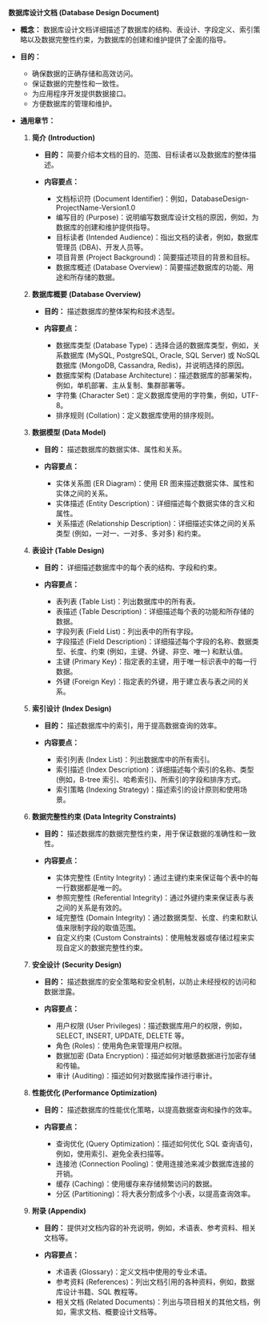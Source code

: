 **数据库设计文档 (Database Design Document)**

*   **概念：** 数据库设计文档详细描述了数据库的结构、表设计、字段定义、索引策略以及数据完整性约束，为数据库的创建和维护提供了全面的指导。
*   **目的：**

    *   确保数据的正确存储和高效访问。
    *   保证数据的完整性和一致性。
    *   为应用程序开发提供数据接口。
    *   方便数据库的管理和维护。
*   **通用章节：**

    1.  **简介 (Introduction)**

        *   **目的：** 简要介绍本文档的目的、范围、目标读者以及数据库的整体描述。
        *   **内容要点：**

            *   文档标识符 (Document Identifier)：例如，DatabaseDesign-ProjectName-Version1.0
            *   编写目的 (Purpose)：说明编写数据库设计文档的原因，例如，为数据库的创建和维护提供指导。
            *   目标读者 (Intended Audience)：指出文档的读者，例如，数据库管理员 (DBA)、开发人员等。
            *   项目背景 (Project Background)：简要描述项目的背景和目标。
            *   数据库概述 (Database Overview)：简要描述数据库的功能、用途和所存储的数据。
    2.  **数据库概要 (Database Overview)**

        *   **目的：** 描述数据库的整体架构和技术选型。
        *   **内容要点：**

            *   数据库类型 (Database Type)：选择合适的数据库类型，例如，关系数据库 (MySQL, PostgreSQL, Oracle, SQL Server) 或 NoSQL 数据库 (MongoDB, Cassandra, Redis)，并说明选择的原因。
            *   数据库架构 (Database Architecture)：描述数据库的部署架构，例如，单机部署、主从复制、集群部署等。
            *   字符集 (Character Set)：定义数据库使用的字符集，例如，UTF-8。
            *   排序规则 (Collation)：定义数据库使用的排序规则。
    3.  **数据模型 (Data Model)**

        *   **目的：** 描述数据库的数据实体、属性和关系。
        *   **内容要点：**

            *   实体关系图 (ER Diagram)：使用 ER 图来描述数据实体、属性和实体之间的关系。
            *   实体描述 (Entity Description)：详细描述每个数据实体的含义和属性。
            *   关系描述 (Relationship Description)：详细描述实体之间的关系类型 (例如，一对一、一对多、多对多) 和约束。
    4.  **表设计 (Table Design)**

        *   **目的：** 详细描述数据库中的每个表的结构、字段和约束。
        *   **内容要点：**

            *   表列表 (Table List)：列出数据库中的所有表。
            *   表描述 (Table Description)：详细描述每个表的功能和所存储的数据。
            *   字段列表 (Field List)：列出表中的所有字段。
            *   字段描述 (Field Description)：详细描述每个字段的名称、数据类型、长度、约束 (例如，主键、外键、非空、唯一) 和默认值。
            *   主键 (Primary Key)：指定表的主键，用于唯一标识表中的每一行数据。
            *   外键 (Foreign Key)：指定表的外键，用于建立表与表之间的关系。
    5.  **索引设计 (Index Design)**

        *   **目的：** 描述数据库中的索引，用于提高数据查询的效率。
        *   **内容要点：**

            *   索引列表 (Index List)：列出数据库中的所有索引。
            *   索引描述 (Index Description)：详细描述每个索引的名称、类型 (例如，B-tree 索引、哈希索引)、所索引的字段和排序方式。
            *   索引策略 (Indexing Strategy)：描述索引的设计原则和使用场景。
    6.  **数据完整性约束 (Data Integrity Constraints)**

        *   **目的：** 描述数据库的数据完整性约束，用于保证数据的准确性和一致性。
        *   **内容要点：**

            *   实体完整性 (Entity Integrity)：通过主键约束来保证每个表中的每一行数据都是唯一的。
            *   参照完整性 (Referential Integrity)：通过外键约束来保证表与表之间的关系是有效的。
            *   域完整性 (Domain Integrity)：通过数据类型、长度、约束和默认值来限制字段的取值范围。
            *   自定义约束 (Custom Constraints)：使用触发器或存储过程来实现自定义的数据完整性约束。
    7.  **安全设计 (Security Design)**

        *   **目的：** 描述数据库的安全策略和安全机制，以防止未经授权的访问和数据泄露。
        *   **内容要点：**

            *   用户权限 (User Privileges)：描述数据库用户的权限，例如，SELECT, INSERT, UPDATE, DELETE 等。
            *   角色 (Roles)：使用角色来管理用户权限。
            *   数据加密 (Data Encryption)：描述如何对敏感数据进行加密存储和传输。
            *   审计 (Auditing)：描述如何对数据库操作进行审计。
    8.  **性能优化 (Performance Optimization)**

        *   **目的：** 描述数据库的性能优化策略，以提高数据查询和操作的效率。
        *   **内容要点：**

            *   查询优化 (Query Optimization)：描述如何优化 SQL 查询语句，例如，使用索引、避免全表扫描等。
            *   连接池 (Connection Pooling)：使用连接池来减少数据库连接的开销。
            *   缓存 (Caching)：使用缓存来存储频繁访问的数据。
            *   分区 (Partitioning)：将大表分割成多个小表，以提高查询效率。
    9.  **附录 (Appendix)**

        *   **目的：** 提供对文档内容的补充说明，例如，术语表、参考资料、相关文档等。
        *   **内容要点：**

            *   术语表 (Glossary)：定义文档中使用的专业术语。
            *   参考资料 (References)：列出文档引用的各种资料，例如，数据库设计书籍、SQL 教程等。
            *   相关文档 (Related Documents)：列出与项目相关的其他文档，例如，需求文档、概要设计文档等。

